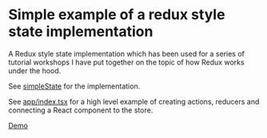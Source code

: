 # Simple example of a redux style state implementation

A Redux style state implementation which has been used for a series of tutorial workshops I have put together on the topic of how Redux works under the hood.

See [simpleState](./src/simpleState/) for the implementation.

See [app/index.tsx](./app/index.tsx) for a high level example of creating actions, reducers and connecting a React component
to the store.

[Demo](https://matt-dunn.github.io/state/dist/index.html)

